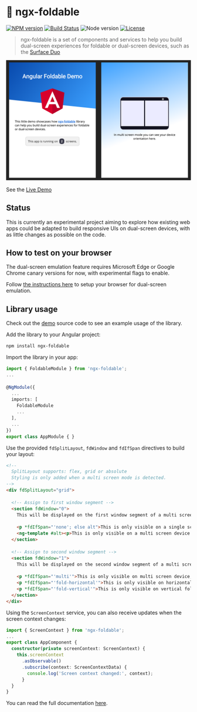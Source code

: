 # 📖 ngx-foldable

[![NPM version](https://img.shields.io/npm/v/ngx-foldable.svg)](https://www.npmjs.com/package/ngx-foldable)
[![Build Status](https://github.com/sinedied/ngx-foldable/workflows/build/badge.svg)](https://github.com/sinedied/ngx-foldable/actions)
![Node version](https://img.shields.io/node/v/ngx-foldable.svg)
[![License](https://img.shields.io/badge/license-MIT-blue.svg)](LICENSE)

> ngx-foldable is a set of components and services to help you build dual-screen experiences for foldable or dual-screen devices, such as the [Surface Duo](https://docs.microsoft.com/dual-screen/web/?WT.mc_id=javascript-9776-yolasors)

<p align="center">
  <img src="./demo.png">
<p>

See the [Live Demo](https://sinedied.github.io/ngx-foldable/demo/)

## Status

This is currently an experimental project aiming to explore how existing web apps could be adapted to build responsive UIs on dual-screen devices, with as little changes as possible on the code.

## How to test on your browser

The dual-screen emulation feature requires Microsoft Edge or Google Chrome canary versions for now, with experimental flags to enable.

Follow [the instructions here](https://devblogs.microsoft.com/surface-duo/build-and-test-dual-screen-web-apps/?WT.mc_id=ngxfoldable-github-yolasors#build-and-test-on-the-desktop) to setup your browser for dual-screen emulation.

## Library usage

Check out the [demo](./projects/demo/src/app) source code to see an example usage of the library.

Add the library to your Angular project:

```sh
npm install ngx-foldable
```

Import the library in your app:

```ts
import { FoldableModule } from 'ngx-foldable';
...

@NgModule({
  ...
  imports: [
    FoldableModule
    ...
  ],
  ...
})
export class AppModule { }
```

Use the provided `fdSplitLayout`, `fdWindow` and `fdIfSpan` directives to build your layout:

```html
<!--
  SplitLayout supports: flex, grid or absolute
  Styling is only added when a multi screen mode is detected.
-->
<div fdSplitLayout="grid">

  <!-- Assign to first window segment -->
  <section fdWindow="0">
    This will be displayed on the first window segment of a multi screen or single screen device.
    
    <p *fdIfSpan="'none'; else alt">This is only visible on a single screen device.</p>
    <ng-template #alt><p>This is only visible on a multi screen device.</p></ng-template>
  </section>

  <!-- Assign to second window segment -->
  <section fdWindow="1">
    This will be displayed on the second window segment of a multi screen device.

    <p *fdIfSpan="'multi'">This is only visible on multi screen device, regardless of the orientation.</p>
    <p *fdIfSpan="'fold-horizontal'">This is only visible on horizontal fold spanning.</p>
    <p *fdIfSpan="'fold-vertical'">This is only visible on vertical fold spanning.</p>
  </section>
</div>
```

Using the `ScreenContext` service, you can also receive updates when the screen context changes:

```typescript
import { ScreenContext } from 'ngx-foldable';
...
export class AppComponent {
  constructor(private screenContext: ScreenContext) {
    this.screenContext
      .asObservable()
      .subscribe(context: ScreenContextData) {
        console.log('Screen context changed:', context);
      }
  }
}
```

You can read the full documentation [here](https://sinedied.github.io/ngx-foldable/).
